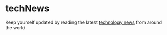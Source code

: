 # techNews
Keep yourself updated by reading the latest [technology news](https://princeprojects.github.io/techNews/) from around the world.
